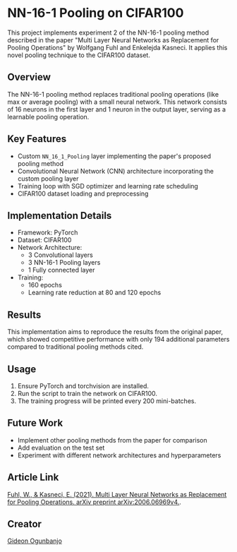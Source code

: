 # NN-16-1 Pooling on CIFAR100

This project implements experiment 2 of the NN-16-1 pooling method described in the paper "Multi Layer Neural Networks as Replacement for Pooling Operations" by Wolfgang Fuhl and Enkelejda Kasneci. It applies this novel pooling technique to the CIFAR100 dataset.

## Overview

The NN-16-1 pooling method replaces traditional pooling operations (like max or average pooling) with a small neural network. This network consists of 16 neurons in the first layer and 1 neuron in the output layer, serving as a learnable pooling operation.

## Key Features

- Custom `NN_16_1_Pooling` layer implementing the paper's proposed pooling method
- Convolutional Neural Network (CNN) architecture incorporating the custom pooling layer
- Training loop with SGD optimizer and learning rate scheduling
- CIFAR100 dataset loading and preprocessing

## Implementation Details

- Framework: PyTorch
- Dataset: CIFAR100
- Network Architecture:
  - 3 Convolutional layers
  - 3 NN-16-1 Pooling layers
  - 1 Fully connected layer
- Training:
  - 160 epochs
  - Learning rate reduction at 80 and 120 epochs

## Results

This implementation aims to reproduce the results from the original paper, which showed competitive performance with only 194 additional parameters compared to traditional pooling methods cited.

## Usage

1. Ensure PyTorch and torchvision are installed.
2. Run the script to train the network on CIFAR100.
3. The training progress will be printed every 200 mini-batches.

## Future Work

- Implement other pooling methods from the paper for comparison
- Add evaluation on the test set
- Experiment with different network architectures and hyperparameters

## Article Link
 [Fuhl, W., & Kasneci, E. (2021). Multi Layer Neural Networks as Replacement for Pooling Operations. arXiv preprint arXiv:2006.06969v4.](https://arxiv.org/pdf/2006.06969).


 ## Creator
 [Gideon Ogunbanjo](https://gideonogunbanjo.netlify.app)


